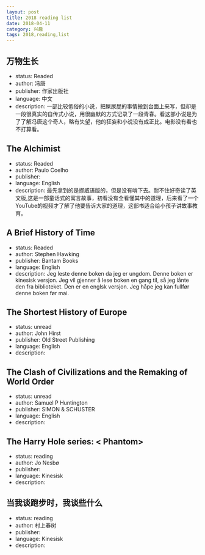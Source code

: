 ```yaml
---
layout: post
title: 2018 reading list
date: 2018-04-11
category: 兴趣
tags: 2018,reading,list
---
```


## 万物生长 

- status: Readed 
- author: 冯唐
- publisher: 作家出版社
- language: 中文
- description: 一部比较低俗的小说，把屎尿屁的事情搬到台面上来写，但却是一段很真实的自传式小说，用很幽默的方式记录了一段青春。看这部小说是为了了解冯唐这个奇人，略有失望，他的狂妄和小说没有成正比。电影没有看也不打算看。

## The Alchimist
- status: Readed 
- author: Paulo Coelho
- publisher: 
- language: English
- description: 最先拿到的是挪威语版的，但是没有啃下去。耐不住好奇读了英文版,这是一部童话式的寓言故事，初看没有全看懂其中的道理，后来看了一个YouTube的视频才了解了他要告诉大家的道理，这部书适合给小孩子讲故事教育。

## A Brief History of Time
- status: Readed
- author: Stephen Hawking
- publisher: Bantam Books
- language: English
- description: Jeg leste denne boken da jeg er ungdom. Denne boken er kinesisk versjon. Jeg vil gjenner å lese boken en gang til, så jeg lånte den fra biblioteket. Den er en englsk versjon. Jeg håpe jeg kan fullfør denne boken før mai.

## The Shortest History of Europe
- status: unread
- author: John Hirst
- publisher: Old Street Publishing
- language: English
- description:

## The Clash of Civilizations and the Remaking of World Order
- status: unread 
- author: Samuel P Huntington
- publisher: SIMON & SCHUSTER
- language: English
- description:

## The Harry Hole series: <The snow man> <The Leopard> < Phantom>
- status: reading
- author: Jo Nesbø
- publisher: 
- language: Kinesisk
- description: 

## 当我谈跑步时，我谈些什么
- status: reading
- author: 村上春树
- publisher: 
- language: Kinesisk
- description: 
